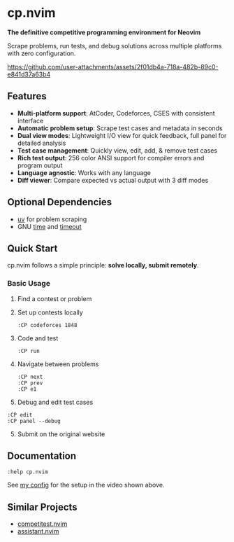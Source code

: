 # cp.nvim

**The definitive competitive programming environment for Neovim**

Scrape problems, run tests, and debug solutions across multiple platforms with
zero configuration.

https://github.com/user-attachments/assets/2f01db4a-718a-482b-89c0-e841d37a63b4

## Features

- **Multi-platform support**: AtCoder, Codeforces, CSES with consistent
  interface
- **Automatic problem setup**: Scrape test cases and metadata in seconds
- **Dual view modes**: Lightweight I/O view for quick feedback, full panel for
  detailed analysis
- **Test case management**: Quickly view, edit, add, & remove test cases
- **Rich test output**: 256 color ANSI support for compiler errors and program
  output
- **Language agnostic**: Works with any language
- **Diff viewer**: Compare expected vs actual output with 3 diff modes

## Optional Dependencies

- [uv](https://docs.astral.sh/uv/) for problem scraping
- GNU [time](https://www.gnu.org/software/time/) and
  [timeout](https://www.gnu.org/software/coreutils/manual/html_node/timeout-invocation.html)

## Quick Start

cp.nvim follows a simple principle: **solve locally, submit remotely**.

### Basic Usage

1. Find a contest or problem
2. Set up contests locally

   ```
   :CP codeforces 1848
   ```

3. Code and test

   ```
   :CP run
   ```

4. Navigate between problems

   ```
   :CP next
   :CP prev
   :CP e1
   ```

5. Debug and edit test cases

```
:CP edit
:CP panel --debug
```

5. Submit on the original website

## Documentation

```vim
:help cp.nvim
```

See
[my config](https://github.com/barrett-ruth/dots/blob/main/nvim/lua/plugins/cp.lua)
for the setup in the video shown above.

## Similar Projects

- [competitest.nvim](https://github.com/xeluxee/competitest.nvim)
- [assistant.nvim](https://github.com/A7Lavinraj/assistant.nvim)
